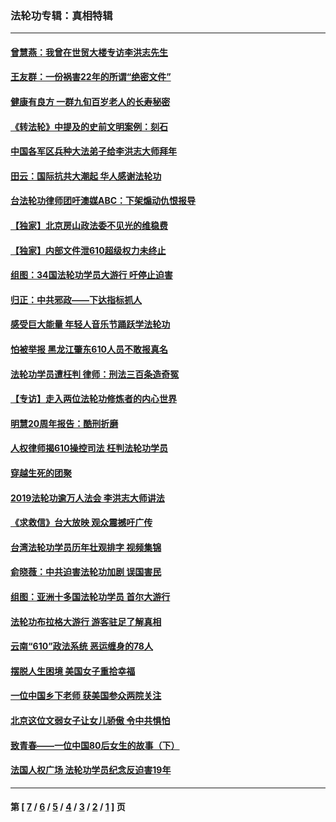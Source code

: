 ### 法轮功专辑：真相特辑
---
#### [曾慧燕：我曾在世贸大楼专访李洪志先生](../../pages/nf4389/n12898729.md?08130430) 
#### [王友群：一份祸害22年的所谓“绝密文件”](../../pages/nf4389/n12871750.md?08130430) 
#### [健康有良方 一群九旬百岁老人的长寿秘密](../../pages/nf4389/n12847475.md?08130430) 
#### [《转法轮》中提及的史前文明案例：刻石](../../pages/nf4389/n12758577.md?08130430) 
#### [中国各军区兵种大法弟子给李洪志大师拜年](../../pages/nf4389/n12750047.md?08130430) 
#### [田云：国际抗共大潮起 华人感谢法轮功](../../pages/nf4389/n12357708.md?08130430) 
#### [台法轮功律师团吁澳媒ABC：下架煽动仇恨报导](../../pages/nf4389/n12279917.md?08130430) 
#### [【独家】北京房山政法委不见光的维稳费](../../pages/nf4389/n12031979.md?08130430) 
#### [【独家】内部文件泄610超级权力未终止](../../pages/nf4389/n12023895.md?08130430) 
#### [组图：34国法轮功学员大游行 吁停止迫害](../../pages/nf4389/n11492658.md?08130430) 
#### [归正：中共邪政——下达指标抓人](../../pages/nf4389/n11474770.md?08130430) 
#### [感受巨大能量 年轻人音乐节踊跃学法轮功](../../pages/nf4389/n11441981.md?08130430) 
#### [怕被举报 黑龙江肇东610人员不敢报真名](../../pages/nf4389/n11436499.md?08130430) 
#### [法轮功学员遭枉判 律师：刑法三百条造奇冤](../../pages/nf4389/n11433943.md?08130430) 
#### [【专访】走入两位法轮功修炼者的内心世界](../../pages/nf4389/n11415623.md?08130430) 
#### [明慧20周年报告：酷刑折磨](../../pages/nf4389/n11387954.md?08130430) 
#### [人权律师揭610操控司法 枉判法轮功学员](../../pages/nf4389/n11313370.md?08130430) 
#### [穿越生死的团聚](../../pages/nf4389/n11258922.md?08130430) 
#### [2019法轮功逾万人法会 李洪志大师讲法](../../pages/nf4389/n11265303.md?08130430) 
#### [《求救信》台大放映 观众震撼吁广传](../../pages/nf4389/n10922251.md?08130430) 
#### [台湾法轮功学员历年壮观排字 视频集锦](../../pages/nf4389/n10878789.md?08130430) 
#### [俞晓薇：中共迫害法轮功加剧 误国害民](../../pages/nf4389/n10859260.md?08130430) 
#### [组图：亚洲十多国法轮功学员 首尔大游行](../../pages/nf4389/n10781149.md?08130430) 
#### [法轮功布拉格大游行 游客驻足了解真相](../../pages/nf4389/n10749360.md?08130430) 
#### [云南“610”政法系统 恶运缠身的78人](../../pages/nf4389/n10747534.md?08130430) 
#### [摆脱人生困境 美国女子重拾幸福](../../pages/nf4389/n10688678.md?08130430) 
#### [一位中国乡下老师 获美国参众两院关注](../../pages/nf4389/n10683927.md?08130430) 
#### [北京这位文弱女子让女儿骄傲 令中共惧怕](../../pages/nf4389/n10668341.md?08130430) 
#### [致青春——一位中国80后女生的故事（下）](../../pages/nf4389/n10642721.md?08130430) 
#### [法国人权广场 法轮功学员纪念反迫害19年](../../pages/nf4389/n10586601.md?08130430) 

---
#### 第 [ [7](./7.md?08130430) / [6](./6.md?08130430) / [5](./5.md?08130430) / [4](./4.md?08130430) / [3](./3.md?08130430) / [2](./2.md?08130430) / [1](./1.md?08130430) ] 页
